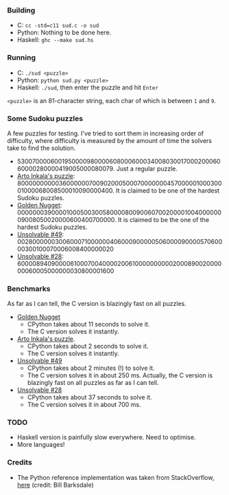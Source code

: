 ### Building

* C: `cc -std=c11 sud.c -o sud`
* Python: Nothing to be done here.
* Haskell: `ghc --make sud.hs`

### Running

* C: `./sud <puzzle>`
* Python: `python sud.py <puzzle>`
* Haskell: `./sud`, then enter the puzzle and hit `Enter`

`<puzzle>` is an 81-character string, each char of which is between `1` and `9`.

### Some Sudoku puzzles

A few puzzles for testing. I've tried to sort them in increasing order of difficulty, where difficulty is measured by the amount of time  the solvers take to find the solution.

* 530070000600195000098000060800060003400803001700020006060000280000419005000080079. Just a regular puzzle.
* [Arto Inkala's puzzle](http://www.sudokuwiki.org/Arto_Inkala_Sudoku): 800000000003600000070090200050007000000045700000100030001000068008500010090000400. It is claimed to be one of the hardest Sudoku puzzles.
* [Golden Nugget](http://www.sudokusnake.com/goldennugget.php): 000000039000010005003005800008009006070020000100400000009008050020000600400700000. It is claimed to be the one of the hardest Sudoku puzzles.
* [Unsolvable #49](http://www.sudokuwiki.org/Weekly_Sudoku.asp?puz=49): 002800000030060007100000040600090000050600009000057060000300100070006008400000020
* [Unsolvable #28](http://www.sudokuwiki.org/Weekly_Sudoku.asp?puz=28): 600008940900006100070040000200610000000000200089002000000060005000000030800001600

### Benchmarks

As far as I can tell, the C version is blazingly fast on all puzzles.

* [Golden Nugget](http://www.sudokusnake.com/goldennugget.php)
    * CPython takes about 11 seconds to solve it.
    * The C version solves it instantly.
* [Arto Inkala's puzzle](http://www.sudokuwiki.org/Arto_Inkala_Sudoku).
    * CPython takes about 2 seconds to solve it.
    * The C version solves it instantly.
* [Unsolvable #49](http://www.sudokuwiki.org/Weekly_Sudoku.asp?puz=49)
    * CPython takes about 2 minutes (!) to solve it.
    * The C version solves it in about 250 ms. Actually, the C version is blazingly fast on all puzzles as far as I can tell.
* [Unsolvable #28](http://www.sudokuwiki.org/Weekly_Sudoku.asp?puz=28)
    * CPython takes about 37 seconds to solve it.
    * The C version solves it in about 700 ms.

### TODO

* Haskell version is painfully slow everywhere. Need to optimise.
* More languages!

### Credits

* The Python reference implementation was taken from StackOverflow, [here](http://stackoverflow.com/a/201771) (credit: Bill Barksdale)